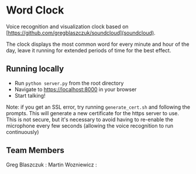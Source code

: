 # Word Clock

Voice recognition and visualization clock based on 
[https://github.com/gregblaszczuk/soundcloud](soundcloud).

The clock displays the most common word for every minute and hour of the day,
leave it running for extended periods of time for the best effect.


## Running locally

* Run `python server.py` from the root directory
* Navigate to [https://localhost:8000](https://localhost:8000) in your browser
* Start talking!


Note: if you get an SSL error, try running `generate_cert.sh` and following the 
prompts. This will generate a new certificate for the https server to use. This 
is not secure, but it's necessary to avoid having to re-enable the microphone
every few seconds (allowing the voice recognition to run continuously)


## Team Members

Greg Blaszczuk : 
Martin Wozniewicz : 


